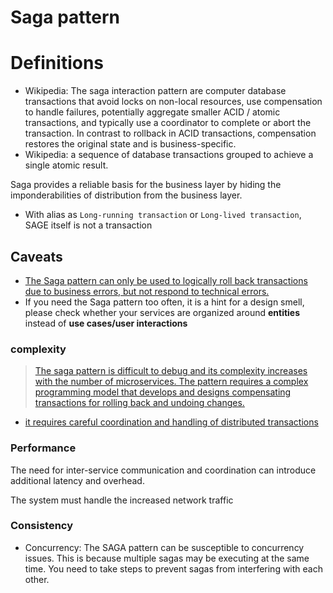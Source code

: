 # Saga pattern
# Definitions

- Wikipedia: The saga interaction pattern are computer database transactions that avoid locks on non-local resources, use compensation to handle failures, potentially aggregate smaller ACID / atomic transactions, and typically use a coordinator to complete or abort the transaction. In contrast to rollback in ACID transactions, compensation restores the original state and is business-specific.
- Wikipedia: a sequence of database transactions grouped to achieve a single atomic result.

Saga provides a reliable basis for the business layer by hiding the imponderabilities of distribution from the business layer.

- With alias as `Long-running transaction` or `Long-lived transaction`, SAGE itself is not a transaction

## Caveats
- [The Saga pattern can only be used to logically roll back transactions due to business errors, but not respond to technical errors.](https://www.ufried.com/blog/limits_of_saga_pattern/)
- If you need the Saga pattern too often, it is a hint for a design smell, please check whether your services are organized around **entities** instead of **use cases/user interactions**
### complexity
> [The saga pattern is difficult to debug and its complexity increases with the number of microservices. The pattern requires a complex programming model that develops and designs compensating transactions for rolling back and undoing changes.](https://docs.aws.amazon.com/prescriptive-guidance/latest/modernization-data-persistence/saga-pattern.html)
- [it requires careful coordination and handling of distributed transactions](https://www.linkedin.com/pulse/saga-pattern-distributed-designpattern-pratik-pandey/)
### Performance
The need for inter-service communication and coordination can introduce additional latency and overhead.

The system must handle the increased network traffic
### Consistency
- Concurrency: The SAGA pattern can be susceptible to concurrency issues. This is because multiple sagas may be executing at the same time. You need to take steps to prevent sagas from interfering with each other.